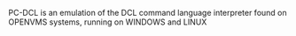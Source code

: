 PC-DCL is an emulation of the DCL command language interpreter found on OPENVMS systems, 
running on WINDOWS and LINUX


